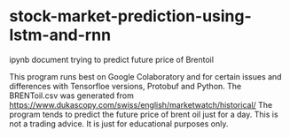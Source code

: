 # stock-market-prediction-using-lstm-and-rnn
ipynb document trying to predict future price of Brentoil

This program runs best on Google Colaboratory and for certain issues and differences with Tensorfloe versions, Protobuf and Python.
The BRENToil.csv was generated from https://www.dukascopy.com/swiss/english/marketwatch/historical/
The program tends to predict the future price of brent oil just for a day.
This is not a trading advice. It is just for educational purposes only.
